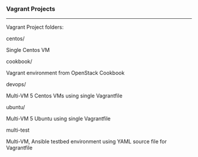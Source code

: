 ### Vagrant Projects

---
Vagrant Project folders:

centos/ 

  Single Centos VM

cookbook/

  Vagrant environment from OpenStack Cookbook

devops/

  Multi-VM 5 Centos VMs using single Vagrantfile

ubuntu/

  Multi-VM 5 Ubuntu using single Vagrantfile

multi-test

  Multi-VM, Ansible testbed environment using YAML source file for Vagrantfile


